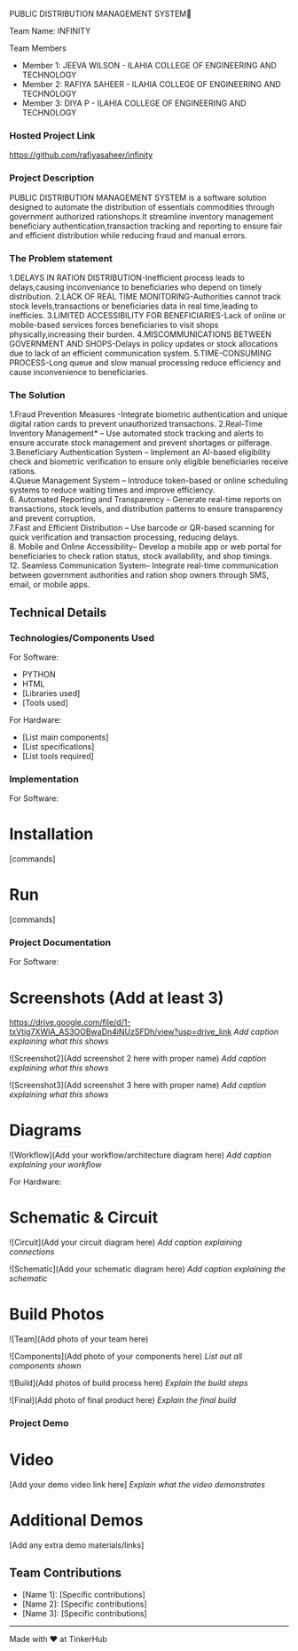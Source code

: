PUBLIC DISTRIBUTION MANAGEMENT SYSTEM🎯



 Team Name: INFINITY


Team Members
- Member 1: JEEVA WILSON - ILAHIA COLLEGE OF ENGINEERING AND TECHNOLOGY
- Member 2: RAFIYA SAHEER - ILAHIA COLLEGE OF ENGINEERING AND TECHNOLOGY
- Member 3: DIYA P - ILAHIA COLLEGE OF ENGINEERING AND TECHNOLOGY

### Hosted Project Link
https://github.com/rafiyasaheer/infinity

### Project Description
PUBLIC DISTRIBUTION MANAGEMENT SYSTEM is a software solution designed to automate the distribution of essentials commodities through government authorized rationshops.It streamline inventory management beneficiary authentication,transaction tracking and reporting to ensure fair and efficient distribution while reducing fraud and manual errors.

### The Problem statement
1.DELAYS IN RATION DISTRIBUTION-Inefficient process leads to delays,causing inconveniance to beneficiaries who depend on timely distribution.
2.LACK OF REAL TIME MONITORING-Authorities cannot track stock levels,transactions or beneficiaries data in real time,leading to inefficies.
3.LIMITED ACCESSIBILITY FOR BENEFICIARIES-Lack of online or mobile-based services forces beneficiaries to visit shops physically,increasing their burden.
4.MISCOMMUNICATIONS BETWEEN GOVERNMENT AND SHOPS-Delays in policy updates or stock allocations due to lack of an efficient communication system.
5.TIME-CONSUMING PROCESS-Long queue and slow manual processing reduce efficiency and cause inconvenience to beneficiaries. 

### The Solution
1.Fraud Prevention Measures -Integrate biometric authentication and unique digital ration cards to prevent unauthorized transactions.
2.Real-Time Inventory Management* – Use automated stock tracking and alerts to ensure accurate stock management and prevent shortages or pilferage.  
3.Beneficiary Authentication System – Implement an AI-based eligibility check and biometric verification to ensure only eligible beneficiaries receive rations.  
4.Queue Management System – Introduce token-based or online scheduling systems to reduce waiting times and improve efficiency.  
6. Automated Reporting and Transparency – Generate real-time reports on transactions, stock levels, and distribution patterns to ensure transparency and prevent corruption.  
7.Fast and Efficient Distribution – Use barcode or QR-based scanning for quick verification and transaction processing, reducing delays.  
8. Mobile and Online Accessibility– Develop a mobile app or web portal for beneficiaries to check ration status, stock availability, and shop timings.    
12. Seamless Communication System– Integrate real-time communication between government authorities and ration shop owners through SMS, email, or mobile apps.  

## Technical Details
### Technologies/Components Used
For Software:
- PYTHON
- HTML
- [Libraries used]
- [Tools used]

For Hardware:
- [List main components]
- [List specifications]
- [List tools required]

### Implementation
For Software:
# Installation
[commands]

# Run
[commands]

### Project Documentation
For Software:

# Screenshots (Add at least 3)
https://drive.google.com/file/d/1-txVtig7XWIA_AS3OOBwaDn4iNUzSFDh/view?usp=drive_link
*Add caption explaining what this shows*

![Screenshot2](Add screenshot 2 here with proper name)
*Add caption explaining what this shows*

![Screenshot3](Add screenshot 3 here with proper name)
*Add caption explaining what this shows*

# Diagrams
![Workflow](Add your workflow/architecture diagram here)
*Add caption explaining your workflow*

For Hardware:

# Schematic & Circuit
![Circuit](Add your circuit diagram here)
*Add caption explaining connections*

![Schematic](Add your schematic diagram here)
*Add caption explaining the schematic*

# Build Photos
![Team](Add photo of your team here)


![Components](Add photo of your components here)
*List out all components shown*

![Build](Add photos of build process here)
*Explain the build steps*

![Final](Add photo of final product here)
*Explain the final build*

### Project Demo
# Video
[Add your demo video link here]
*Explain what the video demonstrates*

# Additional Demos
[Add any extra demo materials/links]

## Team Contributions
- [Name 1]: [Specific contributions]
- [Name 2]: [Specific contributions]
- [Name 3]: [Specific contributions]

---
Made with ❤️ at TinkerHub
